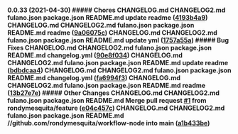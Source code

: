 #### 0.0.33 (2021-04-30) ##### Chores CHANGELOG.md CHANGELOG2.md fulano.json package.json README.md update readme ([4193b4a9](https://github.com/rondymesquita/workflow-node/commit/4193b4a9402dcb303fc50f9ec7ac21c3fbc89ac6)) CHANGELOG.md CHANGELOG2.md fulano.json package.json README.md readme ([9a06075c](https://github.com/rondymesquita/workflow-node/commit/9a06075c31a87db4faf4a0735057afbb9ed12968)) CHANGELOG.md CHANGELOG2.md fulano.json package.json README.md update yml ([1757a55a](https://github.com/rondymesquita/workflow-node/commit/1757a55ab50e81aaec11c734fc5e3862bf5aa3a1)) ##### Bug Fixes CHANGELOG.md CHANGELOG2.md fulano.json package.json README.md changelog.yml ([90e8f034](https://github.com/rondymesquita/workflow-node/commit/90e8f03410f2b6e31d97a955bad80f30f65e5031)) CHANGELOG.md CHANGELOG2.md fulano.json package.json README.md update readme ([bdbdcaa4](https://github.com/rondymesquita/workflow-node/commit/bdbdcaa4fb720a663fc89966eb5516181349e6a3)) CHANGELOG.md CHANGELOG2.md fulano.json package.json README.md changelog.yml ([fa6994f3](https://github.com/rondymesquita/workflow-node/commit/fa6994f3a1d7890f4bf05a8e68a89280cc79a1a4)) CHANGELOG.md CHANGELOG2.md fulano.json package.json README.md readme ([13b27e7e](https://github.com/rondymesquita/workflow-node/commit/13b27e7ecbd5d570333654be6d8972741f992f9a)) ##### Other Changes CHANGELOG.md CHANGELOG2.md fulano.json package.json README.md Merge pull request [#1](https://github.com/rondymesquita/workflow-node/pull/1) from rondymesquita/feature ([e04c457c](https://github.com/rondymesquita/workflow-node/commit/e04c457c7ee849cac14643d7482ef45c9c0ce1d8)) CHANGELOG.md CHANGELOG2.md fulano.json package.json README.md //github.com/rondymesquita/workflow-node into main ([a1b433be](https://github.com/rondymesquita/workflow-node/commit/a1b433be3a8123d16650cf34490f381cbd62ee9f))
